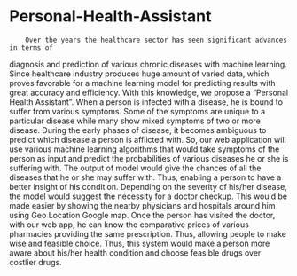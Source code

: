 # Personal-Health-Assistant


		Over the years the healthcare sector has seen significant advances in terms of
diagnosis and prediction of various chronic diseases with machine learning. Since
healthcare industry produces huge amount of varied data, which proves favorable for
a machine learning model for predicting results with great accuracy and efficiency.
With this knowledge, we propose a “Personal Health Assistant”.
When a person is infected with a disease, he is bound to suffer from various
symptoms. Some of the symptoms are unique to a particular disease while many show
mixed symptoms of two or more disease. During the early phases of disease, it
becomes ambiguous to predict which disease a person is afflicted with. So, our web
application will use various machine learning algorithms that would take symptoms of
the person as input and predict the probabilities of various diseases he or she is
suffering with. The output of model would give the chances of all the diseases that he
or she may suffer with. Thus, enabling a person to have a better insight of his
condition.
		Depending on the severity of his/her disease, the model would suggest the necessity
for a doctor checkup. This would be made easier by showing the nearby physicians
and hospitals around him using Geo Location Google map. Once the person has
visited the doctor, with our web app, he can know the comparative prices of various
pharmacies providing the same prescription. Thus, allowing people to make wise and
feasible choice.
Thus, this system would make a person more aware about his/her health condition and
choose feasible drugs over costlier drugs.

